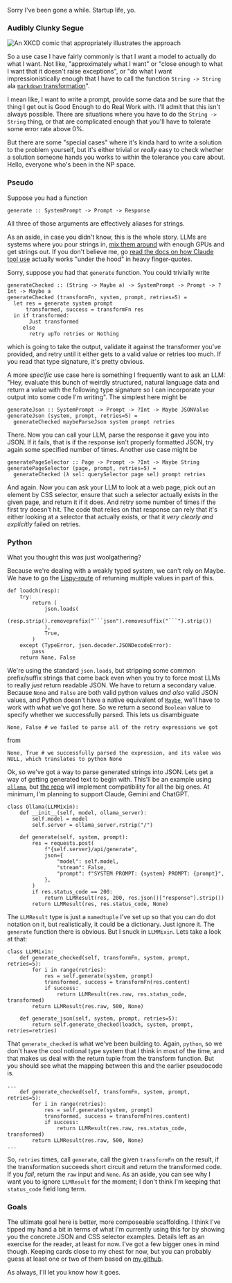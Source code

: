 Sorry I've been gone a while. Startup life, yo.

### Audibly Clunky Segue

![An XKCD comic that appropriately illustrates the approach](https://imgs.xkcd.com/comics/software_development.png)

So a use case I have fairly commonly is that I want a model to actually do what I want. Not like, "approximately what I want" or "close enough to what I want that it doesn't raise exceptions", or "do what I want impressionistically enough that I have to call the function `String -> String` ala [`markdown` transformation](https://stackoverflow.blog/2008/06/25/three-markdown-gotcha/)".

I mean like, I want to write a prompt, provide some data and be sure that the thing I get out is Good Enough to do Real Work with. I'll admit that this isn't always possible. There are situations where you have to do the `String -> String` thing, or that are complicated enough that you'll have to tolerate some error rate above 0%.

But there are some "special cases" where it's kinda hard to write a solution to the problem yourself, but it's either trivial or _really_ easy to check whether a solution someone hands you works to within the tolerance you care about. Hello, everyone who's been in the NP space.

### Pseudo

Suppose you had a function

```
generate :: SystemPrompt -> Prompt -> Response
```

All three of those arguments are effectively aliases for strings. 

As an aside, in case you didn't know, this is the whole story. LLMs are systems where you pour strings in, [mix them around](https://xkcd.com/1838/) with enough GPUs and get strings out. If you don't believe me, go [read the docs on how Claude tool use](https://docs.anthropic.com/en/docs/build-with-claude/tool-use#tool-use-system-prompt) actually works "under the hood" in heavy finger-quotes.

Sorry, suppose you had that `generate` function. You could trivially write

```
generateChecked :: (String -> Maybe a) -> SystemPrompt -> Prompt -> ?Int -> Maybe a
generateChecked (transformFn, system, prompt, retries=5) = 
  let res = generate system prompt
      transformed, success = transformFn res
  in if transformed:
       Just transformed
	 else
	   retry upTo retries or Nothing
```

which is going to take the output, validate it against the transformer you've provided, and retry until it either gets to a valid value or retries too much. If you read that type signature, it's pretty obvious.


A more _specific_ use case here is something I frequently want to ask an LLM: "Hey, evaluate this bunch of weirdly structured, natural language data and return a value with the following type signature so I can incorporate your output into some code I'm writing". The simplest here might be

```
generateJson :: SystemPrompt -> Prompt -> ?Int -> Maybe JSONValue
generateJson (system, prompt, retries=5) = 
  generateChecked maybeParseJson system prompt retries
```

There. Now you can call your LLM, parse the response it gave you into JSON. If it fails, that is if the response isn't properly formatted JSON, try again some specified number of times. Another use case might be

```
generatePageSelector :: Page -> Prompt -> ?Int -> Maybe String
generatePageSelector (page, prompt, retries=5) =
  generateChecked (λ sel: querySelector page sel) prompt retries
```
And again. Now you can ask your LLM to look at a web page, pick out an element by CSS selector, ensure that such a selector actually exists in the given page, and return it if it does. And retry some number of times if the first try doesn't hit. The code that relies on that response can rely that it's either looking at a selector that actually exists, or that it _very clearly and explicitly_ failed on retries.

### Python

What you thought this was just woolgathering?

Because we're dealing with a weakly typed system, we can't rely on Maybe. We have to go the [Lispy-route](https://lispcookbook.github.io/cl-cookbook/functions.html) of returning multiple values in part of this.

```
def loadch(resp):
    try:
        return (
            json.loads(
                (resp.strip().removeprefix("```json").removesuffix("```").strip())
            ),
            True,
        )
    except (TypeError, json.decoder.JSONDecodeError):
        pass
    return None, False
```

We're using the standard `json.loads`, but stripping some common prefix/suffix strings that come back even when you try to force most LLMs to really _just_ return readable JSON. We have to return a secondary value. Because `None` and `False` are both valid python values _and also_ valid JSON values, and Python doesn't have a native equivalent of [`Maybe`](https://wiki.haskell.org/Maybe), we'll have to work with what we've got here. So we return a second `Boolean` value to specify whether we successfully parsed. This lets us disambiguate 

```
None, False # we failed to parse all of the retry expressions we got
```

from 

```
None, True # we successfully parsed the expression, and its value was NULL, which translates to python None
```

Ok, so we've got a way to parse generated strings into JSON. Lets get a way of getting generated text to begin with. This'll be an example using [`ollama`](https://ollama.com/), but [the repo](https://github.com/inaimathi/trivialai) will implement compatibility for all the big ones. At minimum, I'm planning to support Claude, Gemini and ChatGPT.

```
class Ollama(LLMMixin):
    def __init__(self, model, ollama_server):
        self.model = model
        self.server = ollama_server.rstrip("/")

    def generate(self, system, prompt):
        res = requests.post(
            f"{self.server}/api/generate",
            json={
                "model": self.model,
                "stream": False,
                "prompt": f"SYSTEM PROMPT: {system} PROMPT: {prompt}",
            },
        )
        if res.status_code == 200:
            return LLMResult(res, 200, res.json()["response"].strip())
        return LLMResult(res, res.status_code, None)
```

The `LLMResult` type is just a `namedtuple` I've set up so that you can do dot notation on it, but realistically, it could be a dictionary. Just ignore it. The `generate` function there is obvious. But I snuck in `LLMMixin`. Lets take a look at that:

```
class LLMMixin:
    def generate_checked(self, transformFn, system, prompt, retries=5):
        for i in range(retries):
            res = self.generate(system, prompt)
            transformed, success = transformFn(res.content)
            if success:
                return LLMResult(res.raw, res.status_code, transformed)
        return LLMResult(res.raw, 500, None)

    def generate_json(self, system, prompt, retries=5):
        return self.generate_checked(loadch, system, prompt, retries=retries)
```

That `generate_checked` is what we've been building to. Again, `python`, so we don't have the cool notional type system that I think in most of the time, and that makes us deal with the return tuple from the transform function. But you should see what the mapping between this and the earlier pseudocode is.


```
...
    def generate_checked(self, transformFn, system, prompt, retries=5):
        for i in range(retries):
            res = self.generate(system, prompt)
            transformed, success = transformFn(res.content)
            if success:
                return LLMResult(res.raw, res.status_code, transformed)
        return LLMResult(res.raw, 500, None)
...
```
So, `retries` times, call `generate`, call the given `transformFn` on the result, if the transformation succeeds short circuit and return the transformed code. If you _fail_, return the `raw` input and `None`. As an aside, you can see why I want you to ignore `LLMResult` for the moment; I don't think I'm keeping that `status_code` field long term.

### Goals

The ultimate goal here is better, more composeable scaffolding. I think I've tipped my hand a bit in terms of what I'm currently using this for by showing you the concrete JSON and CSS selector examples. Details left as an exercise for the reader, at least for now. I've got a few bigger ones in mind though. Keeping cards close to my chest for now, but you can probably guess at least one or two of them based on [my github](https://github.com/inaimathi/).

As always, I'll let you know how it goes.
